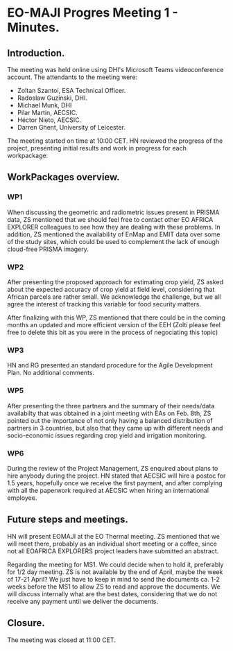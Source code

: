 # EO-MAJI Progres Meeting 1 - Minutes.

## Introduction.
The meeting was held online using DHI's Microsoft Teams videoconference account. The attendants to the meeting were:

* Zoltan Szantoi, ESA Technical Officer.
* Radoslaw Guzinski, DHI.
* Michael Munk, DHI
* Pilar Martin, AECSIC.
* Héctor Nieto, AECSIC.
* Darren Ghent, University of Leicester.

The meeting started on time at 10:00 CET. HN reviewed the progress of the project, presenting initial results and work in progress for each workpackage:

## WorkPackages overview.
### WP1
When discussing the geometric and radiometric issues present in PRISMA data, ZS mentioned that we should feel free to contact other EO AFRICA EXPLORER colleagues to see how they are dealing with these problems. In addition, ZS mentioned the availability of EnMap and EMIT data over some of the study sites, which could be used to complement the lack of enough cloud-free PRISMA imagery.

### WP2
After presenting the proposed approach for estimating crop yield, ZS asked about the expected accuracy of crop yield at field level, considering that African parcels are rather small. We acknowledge the challenge, but we all agree the interest of tracking this variable for food security matters.

After finalizing with this WP, ZS mentioned that there could be in the coming months an updated and more efficient version of the EEH (Zolti please feel free to delete this bit as you were in the process of negociating this topic)

### WP3
HN and RG presented an standard procedure for the Agile Development Plan. No additional comments.

### WP5
After presenting the three partners and the summary of their needs/data availabilty that was obtained in a joint meeting with EAs on Feb. 8th, ZS pointed out the importance of not only having a balanced distribution of partners in 3 countries, but also that they came up with different needs and socio-economic issues regarding crop yield and irrigation monitoring.

### WP6
During the review of the Project Management, ZS enquired about plans to hire anybody during the project. HN stated that AECSIC will hire a postoc for 1.5 years, hopefully once we receive the first payment, and after complying with all the paperwork required at AECSIC when hiring an international employee.

## Future steps and meetings.
HN will present EOMAJI at the EO Thermal meeting. ZS mentioned that we will meet there, probably as an individual short meeting or a coffee, since not all EOAFRICA EXPLORERS project leaders have submitted an abstract.

Regarding the meeting for MS1. We could decide when to hold it, preferably for 1/2 day meeting. ZS is not available by the end of April, maybe the week of 17-21 April? We just have to keep in mind to send the documents ca. 1-2 weeks before the MS1 to allow ZS to read and approve the documents. We will discuss internally what are the best dates, considering that we do not receive any payment until we deliver the documents.

## Closure.
The meeting was closed at 11:00 CET.

